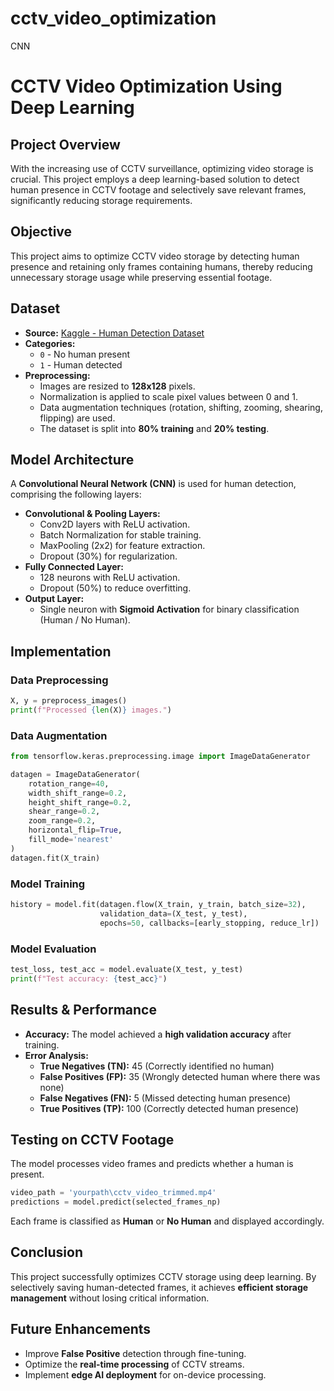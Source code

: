 # cctv_video_optimization
CNN



# CCTV Video Optimization Using Deep Learning

## Project Overview
With the increasing use of CCTV surveillance, optimizing video storage is crucial. This project employs a deep learning-based solution to detect human presence in CCTV footage and selectively save relevant frames, significantly reducing storage requirements.

## Objective
This project aims to optimize CCTV video storage by detecting human presence and retaining only frames containing humans, thereby reducing unnecessary storage usage while preserving essential footage.

## Dataset
- **Source:** [Kaggle - Human Detection Dataset](https://www.kaggle.com/datasets/constantinwerner/human-detection-dataset/data)
- **Categories:**
  - `0` - No human present
  - `1` - Human detected
- **Preprocessing:**
  - Images are resized to **128x128** pixels.
  - Normalization is applied to scale pixel values between 0 and 1.
  - Data augmentation techniques (rotation, shifting, zooming, shearing, flipping) are used.
  - The dataset is split into **80% training** and **20% testing**.

## Model Architecture
A **Convolutional Neural Network (CNN)** is used for human detection, comprising the following layers:
- **Convolutional & Pooling Layers:**
  - Conv2D layers with ReLU activation.
  - Batch Normalization for stable training.
  - MaxPooling (2x2) for feature extraction.
  - Dropout (30%) for regularization.
- **Fully Connected Layer:**
  - 128 neurons with ReLU activation.
  - Dropout (50%) to reduce overfitting.
- **Output Layer:**
  - Single neuron with **Sigmoid Activation** for binary classification (Human / No Human).

## Implementation
### Data Preprocessing
```python
X, y = preprocess_images()
print(f"Processed {len(X)} images.")
```

### Data Augmentation
```python
from tensorflow.keras.preprocessing.image import ImageDataGenerator

datagen = ImageDataGenerator(
    rotation_range=40,
    width_shift_range=0.2,
    height_shift_range=0.2,
    shear_range=0.2,
    zoom_range=0.2,
    horizontal_flip=True,
    fill_mode='nearest'
)
datagen.fit(X_train)
```

### Model Training
```python
history = model.fit(datagen.flow(X_train, y_train, batch_size=32),
                    validation_data=(X_test, y_test),
                    epochs=50, callbacks=[early_stopping, reduce_lr])
```

### Model Evaluation
```python
test_loss, test_acc = model.evaluate(X_test, y_test)
print(f"Test accuracy: {test_acc}")
```

## Results & Performance
- **Accuracy:** The model achieved a **high validation accuracy** after training.
- **Error Analysis:**
  - **True Negatives (TN):** 45 (Correctly identified no human)
  - **False Positives (FP):** 35 (Wrongly detected human where there was none)
  - **False Negatives (FN):** 5 (Missed detecting human presence)
  - **True Positives (TP):** 100 (Correctly detected human presence)

## Testing on CCTV Footage
The model processes video frames and predicts whether a human is present.
```python
video_path = 'yourpath\cctv_video_trimmed.mp4'
predictions = model.predict(selected_frames_np)
```
Each frame is classified as **Human** or **No Human** and displayed accordingly.

## Conclusion
This project successfully optimizes CCTV storage using deep learning. By selectively saving human-detected frames, it achieves **efficient storage management** without losing critical information.

## Future Enhancements
- Improve **False Positive** detection through fine-tuning.
- Optimize the **real-time processing** of CCTV streams.
- Implement **edge AI deployment** for on-device processing.




